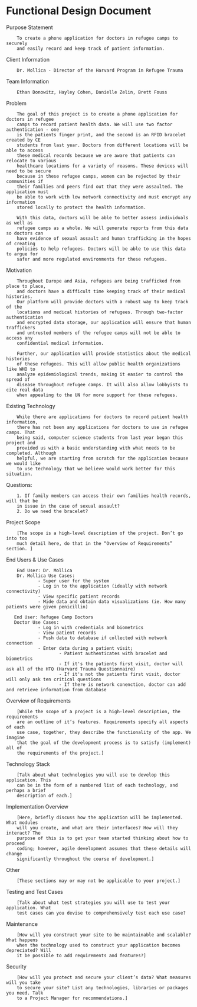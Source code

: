 # Functional Design Document

Purpose Statement

        To create a phone application for doctors in refugee camps to securely
        and easily record and keep track of patient information.

Client Information

        Dr. Mollica - Director of the Harvard Program in Refugee Trauma 


Team Information

        Ethan Donowitz, Hayley Cohen, Danielle Zelin, Brett Fouss

Problem

        The goal of this project is to create a phone application for doctors in refugee
        camps to record patient health data. We will use two factor authentication - one
        is the patients finger print, and the second is an RFID bracelet created by CE
        students from last year. Doctors from different locations will be able to access
        these medical records because we are aware that patients can relocate to various 
        healthcare locations for a variety of reasons. These devices will need to be secure
        because in these refugee camps, women can be rejected by their communities if
        their families and peers find out that they were assaulted. The application must
        be able to work with low network connectivity and must encrypt any information
        stored locally to protect the health information.

        With this data, doctors will be able to better assess individuals as well as
        refugee camps as a whole. We will generate reports from this data so doctors can
        have evidence of sexual assault and human trafficking in the hopes of creating
        policies to help refugees. Doctors will be able to use this data to argue for
        safer and more regulated environments for these refugees.

Motivation

        Throughout Europe and Asia, refugees are being trafficked from place to place, 
        and doctors have a difficult time keeping track of their medical histories.
        Our platform will provide doctors with a robust way to keep track of the 
        locations and medical histories of refugees. Through two-factor authentication
        and encrypted data storage, our application will ensure that human traffickers
        and untrusted members of the refugee camps will not be able to access any
        confidential medical information.

        Further, our application will provide statistics about the medical histories
        of these refugees. This will allow public health organizations like WHO to
        analyze epidemiological trends, making it easier to control the spread of
        disease throughout refugee camps. It will also allow lobbyists to cite real data
        when appealing to the UN for more support for these refugees.

Existing Technology

        While there are applications for doctors to record patient health information,
        there has not been any applications for doctors to use in refugee camps. That
        being said, computer science students from last year began this project and
        provided us with a basic understanding with what needs to be completed. Although
        helpful, we are starting from scratch for the application because we would like
        to use technology that we believe would work better for this situation.

Questions:

        1. If family members can access their own families health records, will that be
        in issue in the case of sexual assault?
        2. Do we need the bracelet?

Project Scope

        [The scope is a high-level description of the project. Don’t go into too
        much detail here, do that in the “Overview of Requirements” section. ]

End Users & Use Cases

        End User: Dr. Mollica
        Dr. Mollica Use Cases: 
                - Super user for the system
                - Log in to the application (ideally with network connectivity)
                - View specific patient records
                - Mide data and obtain data visualizations (ie. How many patients were given penicillin)
        
       End User: Refugee Camp Doctors
       Doctor Use Cases:
                - Log in with credentials and biometrics
                - View patient records
                - Push data to database if collected with network connection
                - Enter data during a patient visit;
                        - Patient authenticates with bracelet and biometrics
                        - If it's the patients first visit, doctor will ask all of the HTQ (Harvard Trauma Questionnaire) 
                        - If it's not the patients first visit, doctor will only ask ten critical questions
                        - If there is network conenction, doctor can add and retrieve information from database

Overview of Requirements

        [While the scope of a project is a high-level description, the requirements
        are an outline of it’s features. Requirements specify all aspects of each
        use case, together, they describe the functionality of the app. We imagine
        that the goal of the development process is to satisfy (implement) all of
        the requirements of the project.]

Technology Stack

        [Talk about what technologies you will use to develop this application. This
        can be in the form of a numbered list of each technology, and perhaps a brief
        description of each.]

Implementation Overview

        [Here, briefly discuss how the application will be implemented. What modules
        will you create, and what are their interfaces? How will they interact? The
        purpose of this is to get your team started thinking about how to proceed
        coding; however, agile development assumes that these details will change
        significantly throughout the course of development.]

Other

        [These sections may or may not be applicable to your project.]

Testing and Test Cases

        [Talk about what test strategies you will use to test your application. What
        test cases can you devise to comprehensively test each use case? 

Maintenance

        [How will you construct your site to be maintainable and scalable? What happens
        when the technology used to construct your application becomes depreciated? Will
        it be possible to add requirements and features?]

Security

        [How will you protect and secure your client’s data? What measures will you take
        to secure your site? List any technologies, libraries or packages you need. Talk
        to a Project Manager for recommendations.]

